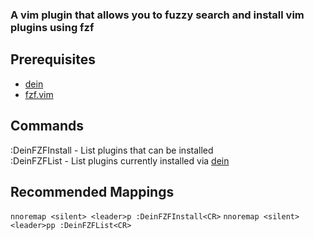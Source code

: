 ### A vim plugin that allows you to fuzzy search and install vim plugins using fzf

## Prerequisites 
- [dein](https://github.com/Shougo/dein.vim)
- [fzf.vim](https://github.com/junegunn/fzf.vim)

## Commands
:DeinFZFInstall - List plugins that can be installed<br />
:DeinFZFList - List plugins currently installed via [dein](https://github.com/Shougo/dein.vim)

## Recommended Mappings
`nnoremap <silent> <leader>p :DeinFZFInstall<CR>`
`nnoremap <silent> <leader>pp :DeinFZFList<CR>`
